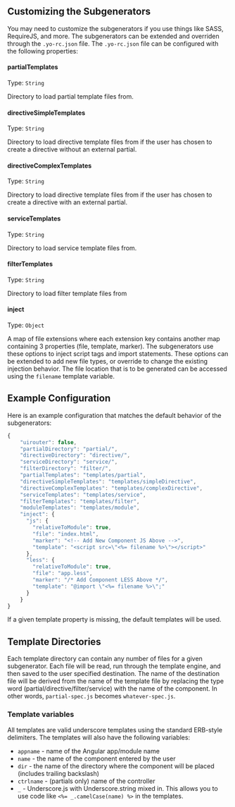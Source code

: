 Customizing the Subgenerators
-------------

You may need to customize the subgenerators if you use things like SASS, RequireJS, and more.  The subgenerators can be extended and overriden through the `.yo-rc.json` file.  The `.yo-rc.json` file can be configured with the following properties:

#### partialTemplates
Type: `String`

Directory to load partial template files from.

#### directiveSimpleTemplates
Type: `String`

Directory to load directive template files from if the user has chosen to create a directive without an external partial.

#### directiveComplexTemplates
Type: `String`

Directory to load directive template files from if the user has chosen to create a directive with an external partial.

#### serviceTemplates
Type: `String`

Directory to load service template files from.

#### filterTemplates
Type: `String`

Directory to load filter template files from

#### inject
Type: `Object`

A map of file extensions where each extension key contains another map containing 3 properties (file, template, marker).  The subgenerators use these options to inject script tags and import statements.  These options can be extended to add new file types, or override to change the existing injection behavior. The file location that is to be generated can be accessed using the `filename` template variable.


## Example Configuration

Here is an example configuration that matches the default behavior of the subgenerators:

```js
{
	"uirouter": false,
	"partialDirectory": "partial/",
	"directiveDirectory": "directive/",
	"serviceDirectory": "service/",
	"filterDirectory": "filter/",
	"partialTemplates": "templates/partial",
	"directiveSimpleTemplates": "templates/simpleDirective",
	"directiveComplexTemplates": "templates/complexDirective",
	"serviceTemplates": "templates/service",
	"filterTemplates": "templates/filter",
	"moduleTemplates": "templates/module",
    "inject": {
      "js": {
        "relativeToModule": true,
        "file": "index.html",
        "marker": "<!-- Add New Component JS Above -->",
        "template": "<script src=\"<%= filename %>\"></script>"
      },
      "less": {
        "relativeToModule": true,
        "file": "app.less",
        "marker": "/* Add Component LESS Above */",
        "template": "@import \"<%= filename %>\";"
      }
    }
}
```

If a given template property is missing, the default templates will be used.

## Template Directories

Each template directory can contain any number of files for a given subgenerator.  Each file will be read, run through the template engine, and then saved to the user specified destination.  The name of the destination file will be derived from the name of the template file by replacing the type word (partial/directive/filter/service) with the name of the component.  In other words, `partial-spec.js` becomes `whatever-spec.js`.

### Template variables

All templates are valid underscore templates using the standard ERB-style delimiters.  The templates will also have the following variables:

* `appname` - name of the Angular app/module name
* `name` - the name of the component entered by the user
* `dir` - the name of the directory where the component will be placed (includes trailing backslash)
* `ctrlname` - (partials only) name of the controller
* `_` - Underscore.js with Underscore.string mixed in.  This allows you to use code like `<%= _.camelCase(name) %>` in the templates.
